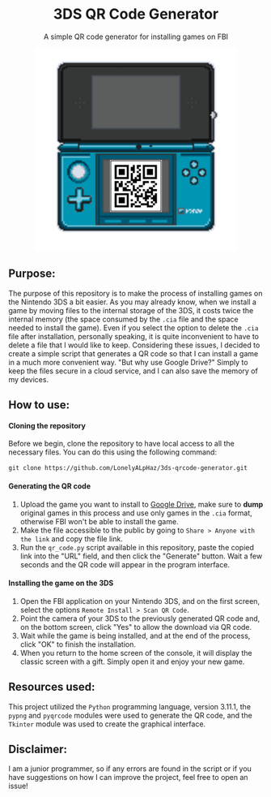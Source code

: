 <h1 align='center'>3DS QR Code Generator</h1>
<p align='center'>A simple QR code generator for installing games on FBI</p>

<div align="center">
  <img src="./assets/icone-grande.png" alt="icone-grande">
</div>

## Purpose:

The purpose of this repository is to make the process of installing games on the Nintendo 3DS a bit easier. As you may already know, when we install a game by moving files to the internal storage of the 3DS, it costs twice the internal memory (the space consumed by the ```.cia``` file and the space needed to install the game). Even if you select the option to delete the ```.cia``` file after installation, personally speaking, it is quite inconvenient to have to delete a file that I would like to keep. Considering these issues, I decided to create a simple script that generates a QR code so that I can install a game in a much more convenient way. "But why use Google Drive?" Simply to keep the files secure in a cloud service, and I can also save the memory of my devices.

## How to use:

#### Cloning the repository
Before we begin, clone the repository to have local access to all the necessary files. You can do this using the following command:

```
git clone https://github.com/LonelyALpHaz/3ds-qrcode-generator.git
```

#### Generating the QR code
1. Upload the game you want to install to [Google Drive](https://www.google.com/intl/pt-br/drive/about.html), make sure to **dump** original games in this process and use only games in the ```.cia``` format, otherwise FBI won't be able to install the game.
2. Make the file accessible to the public by going to ```Share > Anyone with the link``` and copy the file link.
3. Run the ```qr_code.py``` script available in this repository, paste the copied link into the "URL" field, and then click the "Generate" button. Wait a few seconds and the QR code will appear in the program interface.

#### Installing the game on the 3DS
1. Open the FBI application on your Nintendo 3DS, and on the first screen, select the options ```Remote Install > Scan QR Code```.
2. Point the camera of your 3DS to the previously generated QR code and, on the bottom screen, click "Yes" to allow the download via QR code.
3. Wait while the game is being installed, and at the end of the process, click "OK" to finish the installation.
4. When you return to the home screen of the console, it will display the classic screen with a gift. Simply open it and enjoy your new game.

## Resources used:

This project utilized the ```Python``` programming language, version 3.11.1, the ```pypng``` and ```pyqrcode``` modules were used to generate the QR code, and the ```Tkinter``` module was used to create the graphical interface.

## Disclaimer:

I am a junior programmer, so if any errors are found in the script or if you have suggestions on how I can improve the project, feel free to open an issue!
